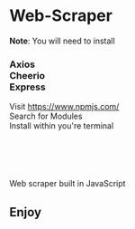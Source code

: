 # Web-Scraper 

**Note**: You will need to install
<h3> Axios
<br>
Cheerio
<br>
Express </h3>

Visit https://www.npmjs.com/
<br>
Search for Modules
<br>
Install within you're terminal
<br><br>
<br><br><br><br>
Web scraper built in JavaScript
## Enjoy
